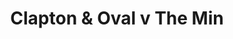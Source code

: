---
year: "2011"
serialNumber: "0409" 
game: "Clapton & Oval"
title: "Clapton & Oval v The Min"
gameLocation: ""
gameDate: ""
result: ""
resultType: ""
type: "game"
---
